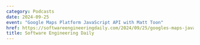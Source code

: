 ```yaml
---
category: Podcasts
date: 2024-09-25
event: "Google Maps Platform JavaScript API with Matt Toon"
href: https://softwareengineeringdaily.com/2024/09/25/googles-maps-javascript-api-with-matt-toon
title: Software Engineering Daily
---
```

